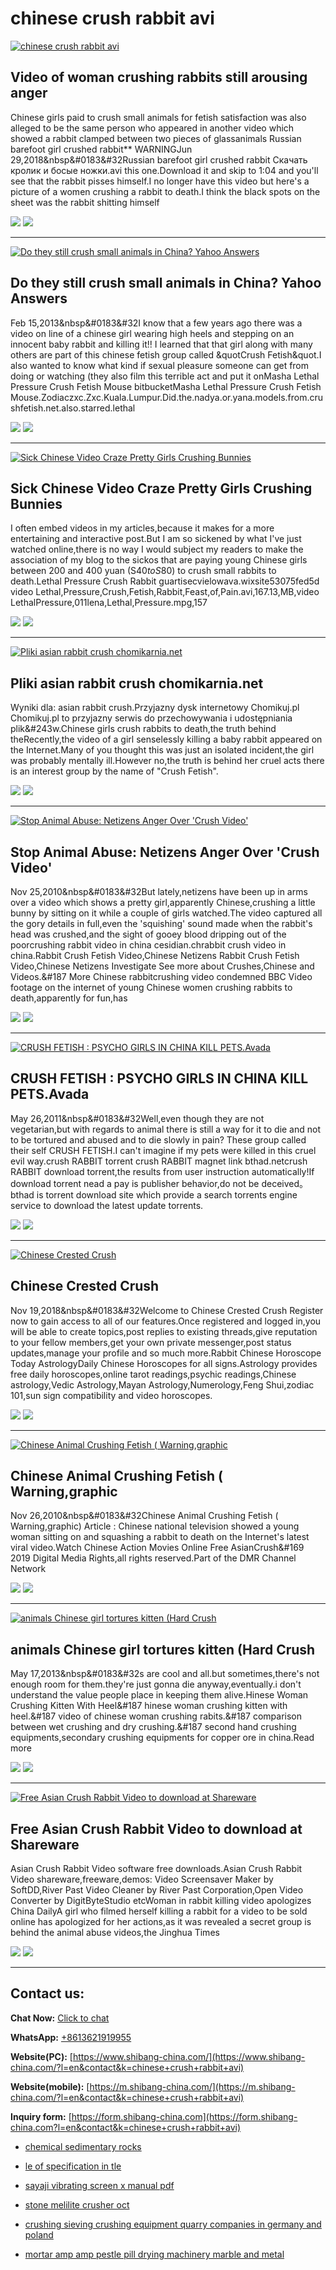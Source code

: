 # chinese crush rabbit avi

<a href="https://swt.shibang-china.com/?l=en&img&k=chinese+crush+rabbit+avi" target="_blank">![chinese crush rabbit avi](http://static.shibang-china.com/all-800x300/469.jpg)</a>

## Video of woman crushing rabbits still arousing anger
Chinese girls paid to crush small animals for fetish satisfaction was also alleged to be the same person who appeared in another video which showed a rabbit clamped between two pieces of glassanimals Russian barefoot girl crushed rabbit** WARNINGJun 29,2018&nbsp&#0183&#32Russian barefoot girl crushed rabbit Скачать кролик и босые ножки.avi this one.Download it and skip to 1:04 and you'll see that the rabbit pisses himself.I no longer have this video but here's a picture of a women crushing a rabbit to death.I think the black spots on the sheet was the rabbit shitting himself


<a href="https://whatsapp.shibangsoft.com/WhatsApp.php" target="_blank" title="WhatsApp">![](http://static.shibang-china.com/icon/whatsapp.png)</a> <a href="https://swt.shibang-china.com/?l=en&icon&k=chinese+crush+rabbit+avi" target="_blank">![](http://static.shibang-china.com/icon/chat-en.png)</a>

---

<a href="https://swt.shibang-china.com/?l=en&img&k=chinese+crush+rabbit+avi" target="_blank">![Do they still crush small animals in China? Yahoo Answers](http://static.shibang-china.com/all-800x300/1468.jpg)</a>

## Do they still crush small animals in China? Yahoo Answers
Feb 15,2013&nbsp&#0183&#32I know that a few years ago there was a video on line of a chinese girl wearing high heels and stepping on an innocent baby rabbit and killing it!! I learned that that girl along with many others are part of this chinese fetish group called &quotCrush Fetish&quot.I also wanted to know what kind if sexual pleasure someone can get from doing or watching (they also film this terrible act and put it onMasha Lethal Pressure Crush Fetish Mouse bitbucketMasha Lethal Pressure Crush Fetish Mouse.Zodiaczxc.Zxc.Kuala.Lumpur.Did.the.nadya.or.yana.models.from.crushfetish.net.also.starred.lethal


<a href="https://whatsapp.shibangsoft.com/WhatsApp.php" target="_blank" title="WhatsApp">![](http://static.shibang-china.com/icon/whatsapp.png)</a> <a href="https://swt.shibang-china.com/?l=en&icon&k=chinese+crush+rabbit+avi" target="_blank">![](http://static.shibang-china.com/icon/chat-en.png)</a>

---

<a href="https://swt.shibang-china.com/?l=en&img&k=chinese+crush+rabbit+avi" target="_blank">![Sick Chinese Video Craze Pretty Girls Crushing Bunnies](http://static.shibang-china.com/all-800x300/1251.jpg)</a>

## Sick Chinese Video Craze Pretty Girls Crushing Bunnies
I often embed videos in my articles,because it makes for a more entertaining and interactive post.But I am so sickened by what I've just watched online,there is no way I would subject my readers to make the association of my blog to the sickos that are paying young Chinese girls between 200 and 400 yuan (S$40 to S$80) to crush small rabbits to death.Lethal Pressure Crush Rabbit guartisecvielowava.wixsite53075fed5d video Lethal,Pressure,Crush,Fetish,Rabbit,Feast,of,Pain.avi,167.13,MB,video LethalPressure,011lena,Lethal,Pressure.mpg,157


<a href="https://whatsapp.shibangsoft.com/WhatsApp.php" target="_blank" title="WhatsApp">![](http://static.shibang-china.com/icon/whatsapp.png)</a> <a href="https://swt.shibang-china.com/?l=en&icon&k=chinese+crush+rabbit+avi" target="_blank">![](http://static.shibang-china.com/icon/chat-en.png)</a>

---

<a href="https://swt.shibang-china.com/?l=en&img&k=chinese+crush+rabbit+avi" target="_blank">![Pliki asian rabbit crush chomikarnia.net](http://static.shibang-china.com/all-800x300/550.jpg)</a>

## Pliki asian rabbit crush chomikarnia.net
Wyniki dla: asian rabbit crush.Przyjazny dysk internetowy Chomikuj.pl Chomikuj.pl to przyjazny serwis do przechowywania i udostępniania plik&#243w.Chinese girls crush rabbits to death,the truth behind theRecently,the video of a girl senselessly killing a baby rabbit appeared on the Internet.Many of you thought this was just an isolated incident,the girl was probably mentally ill.However no,the truth is behind her cruel acts there is an interest group by the name of "Crush Fetish".


<a href="https://whatsapp.shibangsoft.com/WhatsApp.php" target="_blank" title="WhatsApp">![](http://static.shibang-china.com/icon/whatsapp.png)</a> <a href="https://swt.shibang-china.com/?l=en&icon&k=chinese+crush+rabbit+avi" target="_blank">![](http://static.shibang-china.com/icon/chat-en.png)</a>

---

<a href="https://swt.shibang-china.com/?l=en&img&k=chinese+crush+rabbit+avi" target="_blank">![Stop Animal Abuse: Netizens Anger Over 'Crush Video'](http://static.shibang-china.com/all-800x300/827.jpg)</a>

## Stop Animal Abuse: Netizens Anger Over 'Crush Video'
Nov 25,2010&nbsp&#0183&#32But lately,netizens have been up in arms over a video which shows a pretty girl,apparently Chinese,crushing a little bunny by sitting on it while a couple of girls watched.The video captured all the gory details in full,even the 'squishing' sound made when the rabbit's head was crushed,and the sight of gooey blood dripping out of the poorcrushing rabbit video in china cesidian.chrabbit crush video in china.Rabbit Crush Fetish Video,Chinese Netizens Rabbit Crush Fetish Video,Chinese Netizens Investigate See more about Crushes,Chinese and Videos.&#187 More Chinese rabbitcrushing video condemned BBC Video footage on the internet of young Chinese women crushing rabbits to death,apparently for fun,has


<a href="https://whatsapp.shibangsoft.com/WhatsApp.php" target="_blank" title="WhatsApp">![](http://static.shibang-china.com/icon/whatsapp.png)</a> <a href="https://swt.shibang-china.com/?l=en&icon&k=chinese+crush+rabbit+avi" target="_blank">![](http://static.shibang-china.com/icon/chat-en.png)</a>

---

<a href="https://swt.shibang-china.com/?l=en&img&k=chinese+crush+rabbit+avi" target="_blank">![CRUSH FETISH : PSYCHO GIRLS IN CHINA KILL PETS.Avada](http://static.shibang-china.com/all-800x300/1316.jpg)</a>

## CRUSH FETISH : PSYCHO GIRLS IN CHINA KILL PETS.Avada
May 26,2011&nbsp&#0183&#32Well,even though they are not vegetarian,but with regards to animal there is still a way for it to die and not to be tortured and abused and to die slowly in pain? These group called their self CRUSH FETISH.I can't imagine if my pets were killed in this cruel evil way.crush RABBIT torrent crush RABBIT magnet link bthad.netcrush RABBIT download torrent,the results from user instruction automatically!If download torrent nead a pay is publisher behavior,do not be deceived。 bthad is torrent download site which provide a search torrents engine service to download the latest update torrents.


<a href="https://whatsapp.shibangsoft.com/WhatsApp.php" target="_blank" title="WhatsApp">![](http://static.shibang-china.com/icon/whatsapp.png)</a> <a href="https://swt.shibang-china.com/?l=en&icon&k=chinese+crush+rabbit+avi" target="_blank">![](http://static.shibang-china.com/icon/chat-en.png)</a>

---

<a href="https://swt.shibang-china.com/?l=en&img&k=chinese+crush+rabbit+avi" target="_blank">![Chinese Crested Crush](http://static.shibang-china.com/all-800x300/362.jpg)</a>

## Chinese Crested Crush
Nov 19,2018&nbsp&#0183&#32Welcome to Chinese Crested Crush Register now to gain access to all of our features.Once registered and logged in,you will be able to create topics,post replies to existing threads,give reputation to your fellow members,get your own private messenger,post status updates,manage your profile and so much more.Rabbit Chinese Horoscope Today AstrologyDaily Chinese Horoscopes for all signs.Astrology provides free daily horoscopes,online tarot readings,psychic readings,Chinese astrology,Vedic Astrology,Mayan Astrology,Numerology,Feng Shui,zodiac 101,sun sign compatibility and video horoscopes.


<a href="https://whatsapp.shibangsoft.com/WhatsApp.php" target="_blank" title="WhatsApp">![](http://static.shibang-china.com/icon/whatsapp.png)</a> <a href="https://swt.shibang-china.com/?l=en&icon&k=chinese+crush+rabbit+avi" target="_blank">![](http://static.shibang-china.com/icon/chat-en.png)</a>

---

<a href="https://swt.shibang-china.com/?l=en&img&k=chinese+crush+rabbit+avi" target="_blank">![Chinese Animal Crushing Fetish ( Warning,graphic](http://static.shibang-china.com/all-800x300/877.jpg)</a>

## Chinese Animal Crushing Fetish ( Warning,graphic
Nov 26,2010&nbsp&#0183&#32Chinese Animal Crushing Fetish ( Warning,graphic) Article : Chinese national television showed a young woman sitting on and squashing a rabbit to death on the Internet's latest viral video.Watch Chinese Action Movies Online Free AsianCrush&#169 2019 Digital Media Rights,all rights reserved.Part of the DMR Channel Network


<a href="https://whatsapp.shibangsoft.com/WhatsApp.php" target="_blank" title="WhatsApp">![](http://static.shibang-china.com/icon/whatsapp.png)</a> <a href="https://swt.shibang-china.com/?l=en&icon&k=chinese+crush+rabbit+avi" target="_blank">![](http://static.shibang-china.com/icon/chat-en.png)</a>

---

<a href="https://swt.shibang-china.com/?l=en&img&k=chinese+crush+rabbit+avi" target="_blank">![animals Chinese girl tortures kitten (Hard Crush](http://static.shibang-china.com/all-800x300/838.jpg)</a>

## animals Chinese girl tortures kitten (Hard Crush
May 17,2013&nbsp&#0183&#32s are cool and all.but sometimes,there's not enough room for them.they're just gonna die anyway,eventually.i don't understand the value people place in keeping them alive.Hinese Woman Crushing Kitten With Heel&#187 hinese woman crushing kitten with heel.&#187 video of chinese woman crushing rabits.&#187 comparison between wet crushing and dry crushing.&#187 second hand crushing equipments,secondary crushing equipments for copper ore in china.Read more


<a href="https://whatsapp.shibangsoft.com/WhatsApp.php" target="_blank" title="WhatsApp">![](http://static.shibang-china.com/icon/whatsapp.png)</a> <a href="https://swt.shibang-china.com/?l=en&icon&k=chinese+crush+rabbit+avi" target="_blank">![](http://static.shibang-china.com/icon/chat-en.png)</a>

---

<a href="https://swt.shibang-china.com/?l=en&img&k=chinese+crush+rabbit+avi" target="_blank">![Free Asian Crush Rabbit Video to download at Shareware](http://static.shibang-china.com/all-800x300/928.jpg)</a>

## Free Asian Crush Rabbit Video to download at Shareware
Asian Crush Rabbit Video software free downloads.Asian Crush Rabbit Video shareware,freeware,demos: Video Screensaver Maker by SoftDD,River Past Video Cleaner by River Past Corporation,Open Video Converter by DigitByteStudio etcWoman in rabbit killing video apologizes China DailyA girl who filmed herself killing a rabbit for a video to be sold online has apologized for her actions,as it was revealed a secret group is behind the animal abuse videos,the Jinghua Times


<a href="https://whatsapp.shibangsoft.com/WhatsApp.php" target="_blank" title="WhatsApp">![](http://static.shibang-china.com/icon/whatsapp.png)</a> <a href="https://swt.shibang-china.com/?l=en&icon&k=chinese+crush+rabbit+avi" target="_blank">![](http://static.shibang-china.com/icon/chat-en.png)</a>

---
## Contact us:

**Chat Now:** [Click to chat](https://swt.shibang-china.com?l=en&contact&k=chinese+crush+rabbit+avi)

**WhatsApp:**  [+8613621919955](https://whatsapp.shibangsoft.com/WhatsApp.php)

**Website(PC):** [https://www.shibang-china.com/](https://www.shibang-china.com/?l=en&contact&k=chinese+crush+rabbit+avi)

**Website(mobile):** [https://m.shibang-china.com/](https://m.shibang-china.com/?l=en&contact&k=chinese+crush+rabbit+avi)

**Inquiry form:** [https://form.shibang-china.com](https://form.shibang-china.com?l=en&contact&k=chinese+crush+rabbit+avi)

* [chemical sedimentary rocks](../112/chemical%20sedimentary%20rocks.md)

* [le of specification in tle](../118/le%20of%20specification%20in%20tle.md)

* [sayaji vibrating screen x manual pdf](../115/sayaji%20vibrating%20screen%20x%20manual%20pdf.md)

* [stone melilite crusher oct](../124/stone%20melilite%20crusher%20oct.md)

* [crushing sieving crushing equipment quarry companies in germany and poland](../119/crushing%20sieving%20crushing%20equipment%20quarry%20companies%20in%20germany%20and%20poland.md)

* [mortar amp amp pestle pill drying machinery marble and metal](../124/mortar%20amp%20amp%20pestle%20pill%20drying%20machinery%20marble%20and%20metal.md)